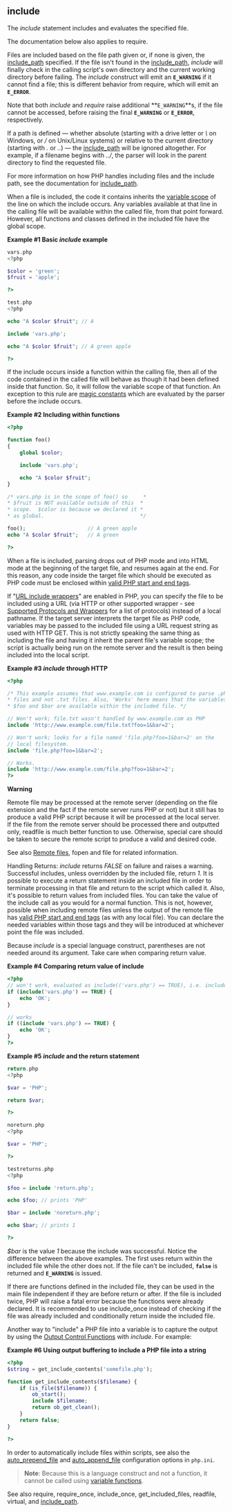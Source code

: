 include
-------

The *include* statement includes and evaluates the specified file.

The documentation below also applies to <span
class="function">require</span>.

Files are included based on the file path given or, if none is given,
the
<a href="/ini/core.html#ini.include-path" class="link">include_path</a>
specified. If the file isn't found in the
<a href="/ini/core.html#ini.include-path" class="link">include_path</a>,
*include* will finally check in the calling script's own directory and
the current working directory before failing. The *include* construct
will emit an **`E_WARNING`** if it cannot find a file; this is different
behavior from <span class="function">require</span>, which will emit an
**`E_ERROR`**.

Note that both *include* and *require* raise additional
**`E_WARNING`**s, if the file cannot be accessed, before raising the
final **`E_WARNING`** or **`E_ERROR`**, respectively.

If a path is defined — whether absolute (starting with a drive letter or
*\\* on Windows, or */* on Unix/Linux systems) or relative to the
current directory (starting with *.* or *..*) — the
<a href="/ini/core.html#ini.include-path" class="link">include_path</a>
will be ignored altogether. For example, if a filename begins with
*../*, the parser will look in the parent directory to find the
requested file.

For more information on how PHP handles including files and the include
path, see the documentation for
<a href="/ini/core.html#ini.include-path" class="link">include_path</a>.

When a file is included, the code it contains inherits the
<a href="/language/variables/scope.html" class="link">variable scope</a>
of the line on which the include occurs. Any variables available at that
line in the calling file will be available within the called file, from
that point forward. However, all functions and classes defined in the
included file have the global scope.

**Example \#1 Basic *include* example**

``` php
vars.php
<?php

$color = 'green';
$fruit = 'apple';

?>

test.php
<?php

echo "A $color $fruit"; // A

include 'vars.php';

echo "A $color $fruit"; // A green apple

?>
```

If the include occurs inside a function within the calling file, then
all of the code contained in the called file will behave as though it
had been defined inside that function. So, it will follow the variable
scope of that function. An exception to this rule are
<a href="/language/constants/predefined.html" class="link">magic constants</a>
which are evaluated by the parser before the include occurs.

**Example \#2 Including within functions**

``` php
<?php

function foo()
{
    global $color;

    include 'vars.php';

    echo "A $color $fruit";
}

/* vars.php is in the scope of foo() so     *
* $fruit is NOT available outside of this  *
* scope.  $color is because we declared it *
* as global.                               */

foo();                    // A green apple
echo "A $color $fruit";   // A green

?>
```

When a file is included, parsing drops out of PHP mode and into HTML
mode at the beginning of the target file, and resumes again at the end.
For this reason, any code inside the target file which should be
executed as PHP code must be enclosed within
<a href="/language/basic-syntax/phpmode.html" class="link">valid PHP start and end tags</a>.

If
"<a href="/filesystem/setup.html#" class="link">URL include wrappers</a>"
are enabled in PHP, you can specify the file to be included using a URL
(via HTTP or other supported wrapper - see
<a href="/wrappers.html" class="xref">Supported Protocols and Wrappers</a>
for a list of protocols) instead of a local pathname. If the target
server interprets the target file as PHP code, variables may be passed
to the included file using a URL request string as used with HTTP GET.
This is not strictly speaking the same thing as including the file and
having it inherit the parent file's variable scope; the script is
actually being run on the remote server and the result is then being
included into the local script.

**Example \#3 *include* through HTTP**

``` php
<?php

/* This example assumes that www.example.com is configured to parse .php
* files and not .txt files. Also, 'Works' here means that the variables
* $foo and $bar are available within the included file. */

// Won't work; file.txt wasn't handled by www.example.com as PHP
include 'http://www.example.com/file.txt?foo=1&bar=2';

// Won't work; looks for a file named 'file.php?foo=1&bar=2' on the
// local filesystem.
include 'file.php?foo=1&bar=2';

// Works.
include 'http://www.example.com/file.php?foo=1&bar=2';
?>
```

**Warning**

Remote file may be processed at the remote server (depending on the file
extension and the fact if the remote server runs PHP or not) but it
still has to produce a valid PHP script because it will be processed at
the local server. If the file from the remote server should be processed
there and outputted only, <span class="function">readfile</span> is much
better function to use. Otherwise, special care should be taken to
secure the remote script to produce a valid and desired code.

See also
<a href="/features/remote-files.html" class="link">Remote files</a>,
<span class="function">fopen</span> and <span
class="function">file</span> for related information.

Handling Returns: *include* returns *FALSE* on failure and raises a
warning. Successful includes, unless overridden by the included file,
return *1*. It is possible to execute a <span
class="function">return</span> statement inside an included file in
order to terminate processing in that file and return to the script
which called it. Also, it's possible to return values from included
files. You can take the value of the include call as you would for a
normal function. This is not, however, possible when including remote
files unless the output of the remote file has
<a href="/language/basic-syntax/phpmode.html" class="link">valid PHP start and end tags</a>
(as with any local file). You can declare the needed variables within
those tags and they will be introduced at whichever point the file was
included.

Because *include* is a special language construct, parentheses are not
needed around its argument. Take care when comparing return value.

**Example \#4 Comparing return value of include**

``` php
<?php
// won't work, evaluated as include(('vars.php') == TRUE), i.e. include('')
if (include('vars.php') == TRUE) {
    echo 'OK';
}

// works
if ((include 'vars.php') == TRUE) {
    echo 'OK';
}
?>
```

**Example \#5 *include* and the <span class="function">return</span>
statement**

``` php
return.php
<?php

$var = 'PHP';

return $var;

?>

noreturn.php
<?php

$var = 'PHP';

?>

testreturns.php
<?php

$foo = include 'return.php';

echo $foo; // prints 'PHP'

$bar = include 'noreturn.php';

echo $bar; // prints 1

?>
```

*$bar* is the value *1* because the include was successful. Notice the
difference between the above examples. The first uses <span
class="function">return</span> within the included file while the other
does not. If the file can't be included, **`false`** is returned and
**`E_WARNING`** is issued.

If there are functions defined in the included file, they can be used in
the main file independent if they are before <span
class="function">return</span> or after. If the file is included twice,
PHP will raise a fatal error because the functions were already
declared. It is recommended to use <span
class="function">include\_once</span> instead of checking if the file
was already included and conditionally return inside the included file.

Another way to "include" a PHP file into a variable is to capture the
output by using the
<a href="/ref/outcontrol.html" class="link">Output Control Functions</a>
with *include*. For example:

**Example \#6 Using output buffering to include a PHP file into a
string**

``` php
<?php
$string = get_include_contents('somefile.php');

function get_include_contents($filename) {
    if (is_file($filename)) {
        ob_start();
        include $filename;
        return ob_get_clean();
    }
    return false;
}

?>
```

In order to automatically include files within scripts, see also the
<a href="/ini/core.html#ini.auto-prepend-file" class="link">auto_prepend_file</a>
and
<a href="/ini/core.html#ini.auto-append-file" class="link">auto_append_file</a>
configuration options in `php.ini`.

> **Note**: <span class="simpara">Because this is a language construct
> and not a function, it cannot be called using
> <a href="/functions/variable-functions.html" class="link">variable functions</a>.</span>

See also <span class="function">require</span>, <span
class="function">require\_once</span>, <span
class="function">include\_once</span>, <span
class="function">get\_included\_files</span>, <span
class="function">readfile</span>, <span class="function">virtual</span>,
and
<a href="/ini/core.html#ini.include-path" class="link">include_path</a>.
